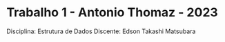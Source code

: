 # Trabalho 1 - Antonio Thomaz - 2023

Disciplina: Estrutura de Dados
Discente: Edson Takashi Matsubara

